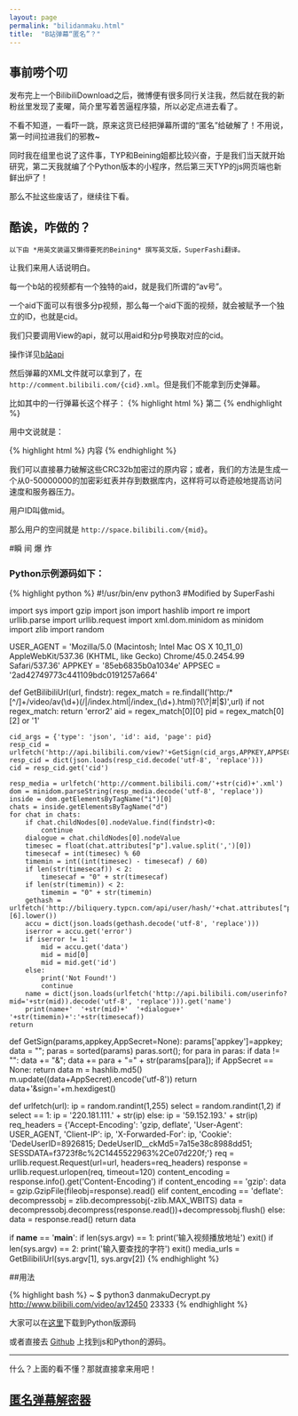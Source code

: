 ```yaml
---
layout: page
permalink: "bilidanmaku.html"
title:  "B站弹幕“匿名”？"
---
```


## 事前唠个叨

发布完上一个BilibiliDownload之后，微博便有很多同行关注我，然后就在我的新粉丝里发现了麦曜，简介里写着苦逼程序猿，所以必定点进去看了。

不看不知道，一看吓一跳，原来这货已经把弹幕所谓的“匿名”给破解了！不用说，第一时间拉进我们的邪教~

同时我在组里也说了这件事，TYP和Beining姐都比较兴奋，于是我们当天就开始研究，第二天我就编了个Python版本的小程序，然后第三天TYP的js网页端也新鲜出炉了！

那么不扯这些废话了，继续往下看。

## 酷诶，咋做的？

`以下由 *用英文装逼又懒得要死的Beining* 撰写英文版，SuperFashi翻译。`

让我们来用人话说明白。

每一个b站的视频都有一个独特的aid，就是我们所谓的“av号”。

一个aid下面可以有很多分p视频，那么每一个aid下面的视频，就会被赋予一个独立的ID，也就是cid。

我们只要调用View的api，就可以用aid和分p号换取对应的cid。

操作详见[b站api](http://www.fuckbilibili.com/biliapi.html)

然后弹幕的XML文件就可以拿到了，在```http://comment.bilibili.com/{cid}.xml```。但是我们不能拿到历史弹幕。

比如其中的一行弹幕长这个样子：
{% highlight html %}
<d p="12.456999778748,1,25,16777215,1444811244,0,550e9706,1278188533">第二</d>
{% endhighlight %}

用中文说就是：

{% highlight html %}
<d p="时间,模式,字体大小,颜色,时间戳,弹幕池,用户ID的CRC32b加密,弹幕ID">内容</d>
{% endhighlight %}

我们可以直接暴力破解这些CRC32b加密过的原内容；或者，我们的方法是生成一个从0-50000000的加密彩虹表并存到数据库内，这样将可以奇迹般地提高访问速度和服务器压力。

用户ID叫做mid。

那么用户的空间就是 ```http://space.bilibili.com/{mid}```。

#瞬 间 爆 炸

### Python示例源码如下：

{% highlight python %}
#!/usr/bin/env python3
#Modified by SuperFashi

import sys
import gzip
import json
import hashlib
import re
import urllib.parse
import urllib.request
import xml.dom.minidom as minidom
import zlib
import random

USER_AGENT = 'Mozilla/5.0 (Macintosh; Intel Mac OS X 10_11_0) AppleWebKit/537.36 (KHTML, like Gecko) Chrome/45.0.2454.99 Safari/537.36'
APPKEY = '85eb6835b0a1034e'
APPSEC = '2ad42749773c441109bdc0191257a664'

def GetBilibiliUrl(url, findstr):
    regex_match = re.findall('http:/*[^/]+/video/av(\\d+)(/|/index.html|/index_(\\d+).html)?(\\?|#|$)',url)
    if not regex_match:
        return 'error2'
    aid = regex_match[0][0]
    pid = regex_match[0][2] or '1'

    cid_args = {'type': 'json', 'id': aid, 'page': pid}
    resp_cid = urlfetch('http://api.bilibili.com/view?'+GetSign(cid_args,APPKEY,APPSEC))
    resp_cid = dict(json.loads(resp_cid.decode('utf-8', 'replace')))
    cid = resp_cid.get('cid')

    resp_media = urlfetch('http://comment.bilibili.com/'+str(cid)+'.xml')
    dom = minidom.parseString(resp_media.decode('utf-8', 'replace'))
    inside = dom.getElementsByTagName("i")[0]
    chats = inside.getElementsByTagName("d")
    for chat in chats:
        if chat.childNodes[0].nodeValue.find(findstr)<0:
            continue
        dialogue = chat.childNodes[0].nodeValue
        timesec = float(chat.attributes["p"].value.split(',')[0])
        timesecaf = int(timesec) % 60
        timemin = int((int(timesec) - timesecaf) / 60)
        if len(str(timesecaf)) < 2:
            timesecaf = "0" + str(timesecaf)
        if len(str(timemin)) < 2:
            timemin = "0" + str(timemin)
        gethash = urlfetch('http://biliquery.typcn.com/api/user/hash/'+chat.attributes["p"].value.split(',')[6].lower())
        accu = dict(json.loads(gethash.decode('utf-8', 'replace')))
        iserror = accu.get('error')
        if iserror != 1:
            mid = accu.get('data')
            mid = mid[0]
            mid = mid.get('id')
        else:
            print('Not Found!')
            continue
        name = dict(json.loads(urlfetch('http://api.bilibili.com/userinfo?mid='+str(mid)).decode('utf-8', 'replace'))).get('name')
        print(name+'  '+str(mid)+'  '+dialogue+'  '+str(timemin)+':'+str(timesecaf))
    return
    
def GetSign(params,appkey,AppSecret=None):
    params['appkey']=appkey;
    data = "";
    paras = sorted(params)
    paras.sort();
    for para in paras:
        if data != "":
            data += "&";
        data += para + "=" + str(params[para]);
    if AppSecret == None:
        return data
    m = hashlib.md5()
    m.update((data+AppSecret).encode('utf-8'))
    return data+'&sign='+m.hexdigest()
    
def urlfetch(url):
    ip = random.randint(1,255)
    select = random.randint(1,2)
    if select == 1:
        ip = '220.181.111.' + str(ip)
    else:
        ip = '59.152.193.' + str(ip)
    req_headers = {'Accept-Encoding': 'gzip, deflate', 'User-Agent': USER_AGENT, 'Client-IP': ip, 'X-Forwarded-For': ip, 'Cookie': 'DedeUserID=8926815; DedeUserID__ckMd5=7a15e38c8988dd51; SESSDATA=f3723f8c%2C1445522963%2Ce07d220f;'}
    req = urllib.request.Request(url=url, headers=req_headers)
    response = urllib.request.urlopen(req, timeout=120)
    content_encoding = response.info().get('Content-Encoding')
    if content_encoding == 'gzip':
        data = gzip.GzipFile(fileobj=response).read()
    elif content_encoding == 'deflate':
        decompressobj = zlib.decompressobj(-zlib.MAX_WBITS)
        data = decompressobj.decompress(response.read())+decompressobj.flush()
    else:
        data = response.read()
    return data

if __name__ == '__main__':
    if len(sys.argv) == 1:
        print('输入视频播放地址')
        exit()
    if len(sys.argv) == 2:
        print('输入要查找的字符')
        exit()
    media_urls = GetBilibiliUrl(sys.argv[1], sys.argv[2])
{% endhighlight %}

##用法

{% highlight bash %}
~ $ python3 danmakuDecrypt.py http://www.bilibili.com/video/av12450 23333
{% endhighlight %}

大家可以在[这里](/script/danmakuDecrypt.py)下载到Python版源码

或者直接去 [Github](https://github.com/fuckbilibili/Danmaku-De-annoymous) 上找到js和Python的源码。

***

什么？上面的看不懂？那就直接拿来用吧！

## [匿名弹幕解密器](http://danmu.fuckbilibili.com)
